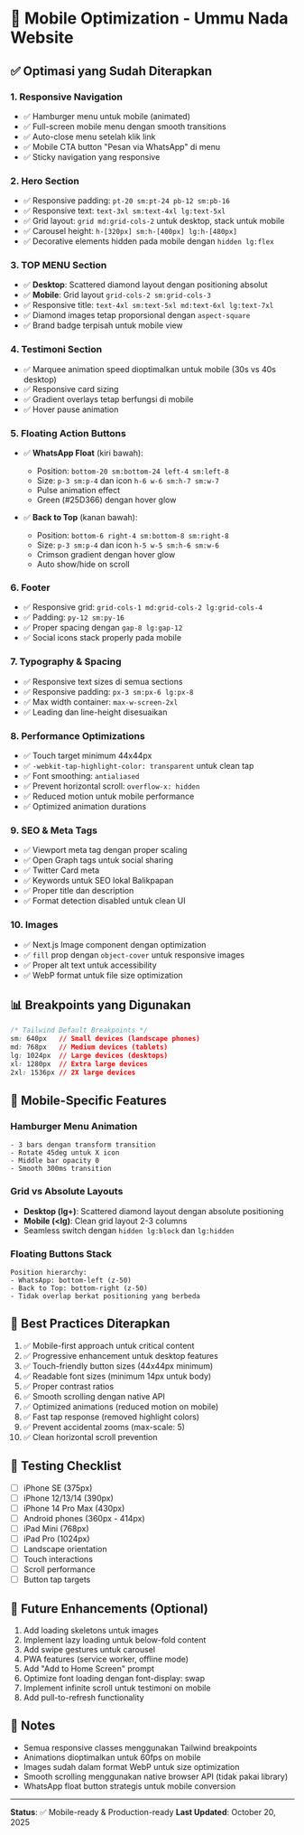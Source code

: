 # 📱 Mobile Optimization - Ummu Nada Website

## ✅ Optimasi yang Sudah Diterapkan

### 1. **Responsive Navigation**

- ✅ Hamburger menu untuk mobile (animated)
- ✅ Full-screen mobile menu dengan smooth transitions
- ✅ Auto-close menu setelah klik link
- ✅ Mobile CTA button "Pesan via WhatsApp" di menu
- ✅ Sticky navigation yang responsive

### 2. **Hero Section**

- ✅ Responsive padding: `pt-20 sm:pt-24 pb-12 sm:pb-16`
- ✅ Responsive text: `text-3xl sm:text-4xl lg:text-5xl`
- ✅ Grid layout: `grid md:grid-cols-2` untuk desktop, stack untuk mobile
- ✅ Carousel height: `h-[320px] sm:h-[400px] lg:h-[480px]`
- ✅ Decorative elements hidden pada mobile dengan `hidden lg:flex`

### 3. **TOP MENU Section**

- ✅ **Desktop**: Scattered diamond layout dengan positioning absolut
- ✅ **Mobile**: Grid layout `grid-cols-2 sm:grid-cols-3`
- ✅ Responsive title: `text-4xl sm:text-5xl md:text-6xl lg:text-7xl`
- ✅ Diamond images tetap proporsional dengan `aspect-square`
- ✅ Brand badge terpisah untuk mobile view

### 4. **Testimoni Section**

- ✅ Marquee animation speed dioptimalkan untuk mobile (30s vs 40s desktop)
- ✅ Responsive card sizing
- ✅ Gradient overlays tetap berfungsi di mobile
- ✅ Hover pause animation

### 5. **Floating Action Buttons**

- ✅ **WhatsApp Float** (kiri bawah):

  - Position: `bottom-20 sm:bottom-24 left-4 sm:left-8`
  - Size: `p-3 sm:p-4` dan icon `h-6 w-6 sm:h-7 sm:w-7`
  - Pulse animation effect
  - Green (#25D366) dengan hover glow

- ✅ **Back to Top** (kanan bawah):
  - Position: `bottom-6 right-4 sm:bottom-8 sm:right-8`
  - Size: `p-3 sm:p-4` dan icon `h-5 w-5 sm:h-6 sm:w-6`
  - Crimson gradient dengan hover glow
  - Auto show/hide on scroll

### 6. **Footer**

- ✅ Responsive grid: `grid-cols-1 md:grid-cols-2 lg:grid-cols-4`
- ✅ Padding: `py-12 sm:py-16`
- ✅ Proper spacing dengan `gap-8 lg:gap-12`
- ✅ Social icons stack properly pada mobile

### 7. **Typography & Spacing**

- ✅ Responsive text sizes di semua sections
- ✅ Responsive padding: `px-3 sm:px-6 lg:px-8`
- ✅ Max width container: `max-w-screen-2xl`
- ✅ Leading dan line-height disesuaikan

### 8. **Performance Optimizations**

- ✅ Touch target minimum 44x44px
- ✅ `-webkit-tap-highlight-color: transparent` untuk clean tap
- ✅ Font smoothing: `antialiased`
- ✅ Prevent horizontal scroll: `overflow-x: hidden`
- ✅ Reduced motion untuk mobile performance
- ✅ Optimized animation durations

### 9. **SEO & Meta Tags**

- ✅ Viewport meta tag dengan proper scaling
- ✅ Open Graph tags untuk social sharing
- ✅ Twitter Card meta
- ✅ Keywords untuk SEO lokal Balikpapan
- ✅ Proper title dan description
- ✅ Format detection disabled untuk clean UI

### 10. **Images**

- ✅ Next.js Image component dengan optimization
- ✅ `fill` prop dengan `object-cover` untuk responsive images
- ✅ Proper alt text untuk accessibility
- ✅ WebP format untuk file size optimization

## 📊 Breakpoints yang Digunakan

```css
/* Tailwind Default Breakpoints */
sm: 640px   // Small devices (landscape phones)
md: 768px   // Medium devices (tablets)
lg: 1024px  // Large devices (desktops)
xl: 1280px  // Extra large devices
2xl: 1536px // 2X large devices
```

## 🎨 Mobile-Specific Features

### Hamburger Menu Animation

```tsx
- 3 bars dengan transform transition
- Rotate 45deg untuk X icon
- Middle bar opacity 0
- Smooth 300ms transition
```

### Grid vs Absolute Layouts

- **Desktop (lg+)**: Scattered diamond layout dengan absolute positioning
- **Mobile (<lg)**: Clean grid layout 2-3 columns
- Seamless switch dengan `hidden lg:block` dan `lg:hidden`

### Floating Buttons Stack

```
Position hierarchy:
- WhatsApp: bottom-left (z-50)
- Back to Top: bottom-right (z-50)
- Tidak overlap berkat positioning yang berbeda
```

## 🚀 Best Practices Diterapkan

1. ✅ Mobile-first approach untuk critical content
2. ✅ Progressive enhancement untuk desktop features
3. ✅ Touch-friendly button sizes (44x44px minimum)
4. ✅ Readable font sizes (minimum 14px untuk body)
5. ✅ Proper contrast ratios
6. ✅ Smooth scrolling dengan native API
7. ✅ Optimized animations (reduced motion on mobile)
8. ✅ Fast tap response (removed highlight colors)
9. ✅ Prevent accidental zooms (max-scale: 5)
10. ✅ Clean horizontal scroll prevention

## 📱 Testing Checklist

- [ ] iPhone SE (375px)
- [ ] iPhone 12/13/14 (390px)
- [ ] iPhone 14 Pro Max (430px)
- [ ] Android phones (360px - 414px)
- [ ] iPad Mini (768px)
- [ ] iPad Pro (1024px)
- [ ] Landscape orientation
- [ ] Touch interactions
- [ ] Scroll performance
- [ ] Button tap targets

## 🎯 Future Enhancements (Optional)

1. Add loading skeletons untuk images
2. Implement lazy loading untuk below-fold content
3. Add swipe gestures untuk carousel
4. PWA features (service worker, offline mode)
5. Add "Add to Home Screen" prompt
6. Optimize font loading dengan font-display: swap
7. Implement infinite scroll untuk testimoni on mobile
8. Add pull-to-refresh functionality

## 📝 Notes

- Semua responsive classes menggunakan Tailwind breakpoints
- Animations dioptimalkan untuk 60fps on mobile
- Images sudah dalam format WebP untuk size optimization
- Smooth scrolling menggunakan native browser API (tidak pakai library)
- WhatsApp float button strategis untuk mobile conversion

---

**Status**: ✅ Mobile-ready & Production-ready
**Last Updated**: October 20, 2025
